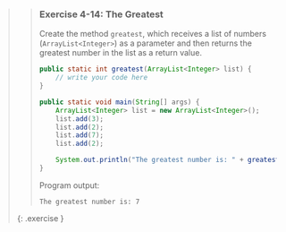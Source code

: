 <!-- WAS 3-24 -->
>> ### Exercise 4-14: The Greatest
>> 
>> Create the method `greatest`, which receives a list of numbers (`ArrayList<Integer>`) as a parameter and then returns the greatest number in the list as a return value.
>> 
>>```java
>> public static int greatest(ArrayList<Integer> list) {
>>     // write your code here
>> }
>> 
>> public static void main(String[] args) {
>>     ArrayList<Integer> list = new ArrayList<Integer>();
>>     list.add(3);
>>     list.add(2);
>>     list.add(7);
>>     list.add(2);
>> 
>>     System.out.println("The greatest number is: " + greatest(list));
>> }
>>```
>>     
>> Program output:
>> 
>>```output
>> The greatest number is: 7
>>```
>>
>{: .exercise }